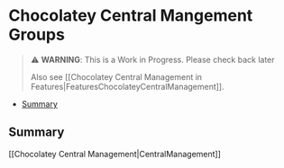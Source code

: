 # Chocolatey Central Mangement Groups

> :warning: **WARNING**: This is a Work in Progress. Please check back later
>
> Also see [[Chocolatey Central Management in Features|FeaturesChocolateyCentralManagement]].

<!-- TOC depthFrom:2 -->

- [Summary](#summary)

<!-- /TOC -->

## Summary



[[Chocolatey Central Management|CentralManagement]]
